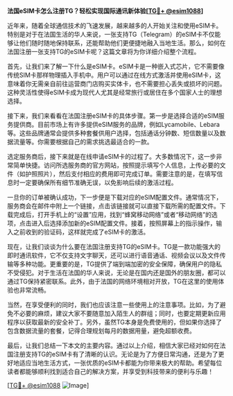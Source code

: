 **法国eSIM卡怎么注册TG？轻松实现国际通讯新体验[[TG💪+ @esim1088](https://t.me/s/esim1088)]**

近年来，随着全球通信技术的飞速发展，越来越多的人开始关注和使用eSIM卡。特别是对于在法国生活的华人来说，一张支持TG（Telegram）的eSIM卡不仅能够让他们随时随地保持联系，还能帮助他们更便捷地融入当地生活。那么，如何在法国注册一张支持TG的eSIM卡呢？这篇文章将为你详细介绍整个流程。

首先，让我们来了解一下什么是eSIM卡。eSIM卡是一种嵌入式芯片，它不需要像传统SIM卡那样物理插入手机中。用户可以通过在线方式激活并使用eSIM卡，这意味着你无需亲自前往运营商门店购买实体卡，也不需要担心丢失或损坏的问题。这种灵活性使得eSIM卡成为现代人尤其是经常旅行或居住在多个国家人士的理想选择。

接下来，我们来看看在法国注册eSIM卡的具体步骤。第一步是选择合适的eSIM服务提供商。目前市场上有许多提供eSIM服务的品牌，例如Lycamobile、Lebara等。这些品牌通常会提供多种套餐供用户选择，包括通话分钟数、短信数量以及数据流量等。你需要根据自己的需求挑选最适合的一款。

选定服务商后，接下来就是在线申请eSIM卡的过程了。大多数情况下，这一步非常简单快捷。访问所选服务商的官方网站，按照提示填写个人信息，上传必要的文件（如护照照片），然后支付相应的费用即可完成订单。需要注意的是，在填写信息时一定要确保所有细节准确无误，以免影响后续的激活过程。

一旦你的订单被确认成功，下一步便是下载对应的eSIM配置文件。通常情况下，服务商会在邮件中附上一个链接，点击该链接就可以直接下载所需的配置文件。下载完成后，打开手机上的“设置”应用，找到“蜂窝移动网络”或者“移动网络”的选项，点击进入后选择添加新的eSIM配置文件。接着，按照屏幕上的指示操作，输入之前收到的验证码，这样就完成了eSIM卡的激活。

现在，让我们谈谈为什么要在法国注册支持TG的eSIM卡。TG是一款功能强大的即时通讯软件，它不仅支持文字聊天，还可以进行语音通话、视频会议以及文件传输等多种功能。更重要的是，TG提供了端到端加密的安全保障，确保用户的隐私不受侵犯。对于生活在法国的华人来说，无论是在国内还是国外的朋友圈，都可以通过TG保持紧密联系。此外，由于法国的网络环境相对开放，TG在这里的使用体验也非常流畅。

当然，在享受便利的同时，我们也应该注意一些使用上的注意事项。比如，为了避免不必要的麻烦，建议大家不要随意加入陌生人的群组；同时，也要定期更新应用程序以获取最新的安全补丁。另外，虽然TG本身是免费使用的，但如果你选择了包含数据流量的套餐，记得合理规划每月的数据用量，避免超额收费。

最后，让我们总结一下本文的主要内容。通过以上介绍，相信大家已经对如何在法国注册支持TG的eSIM卡有了清晰的认识。无论是为了方便日常沟通，还是为了更好地适应当地生活方式，一张优质的eSIM卡都能为你带来极大的帮助。希望每位读者都能够顺利找到适合自己的解决方案，并享受到科技带来的便利与乐趣！

[[TG💪+ @esim1088](https://t.me/s/esim1088) ![Image](https://i.postimg.cc/4NQfJmqS/Snipaste-2025-05-13-00-14-12.png)]